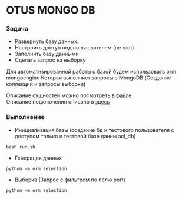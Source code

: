 # OTUS MONGO DB

### Задача

- Развернуть базу данных.
- Настроить доступ под пользователем (не root)
- Заполнить базу данными
- Сделать запрос на выборку


Для автоматизированной работы с базой будем использовать orm mongoengine
Которая выполняет запросы в MongoDB (Создание коллекций и запросы выборки)

Описание сущностей можно посмотреть в [файле](./orm/models.py)\
Описание подключения описано в [здесь](./orm/settings.py)
### Выполнение

- Инициализация базы (создание бд и тестового пользователя с доступом только к тестовой базе данны acl_db)

```shell
bash run.sh
```

- Генерация данных

```shell
python -m orm selection
```

- Выборка (Запрос с фильтром по полю port)

```shell
python -m orm selection
```